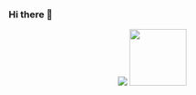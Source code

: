 ### Hi there 👋

<div id="header" align="center">
     <img src ="https://www.canva.com/design/DAFh13nLQns/xq5XY8hJ6GibR0YN8yZOBA/edit?utm_content=DAFh13nLQns&utm_campaign=designshare&utm_medium=link2&utm_source=sharebutton"/>
     <img src="https://media.giphy.com/media/M9gbBd9nbDrOTu1Mqx/giphy.gif" width="100"/>

</div>
<!--
**belhassen-b/belhassen-b** is a ✨ _special_ ✨ repository because its `README.md` (this file) appears on your GitHub profile.
<img src=”https://userimages.githubusercontent.com/121751465/235859125-1481f83b-0589-4370-ba32-944eedf509c6.png" alt=”my banner”>
<img alt=”React” src=”https://img.shields.io/badge/react-%2320232a.svg?style=for-the-badge&logo=react&logoColor=%2361DAFB"/>


Here are some ideas to get you started:

- 🔭 I’m currently working on ...
- 🌱 I’m currently learning ...
- 👯 I’m looking to collaborate on ...
- 🤔 I’m looking for help with ...
- 💬 Ask me about ...
- 📫 How to reach me: ...
- 😄 Pronouns: ...
- ⚡ Fun fact: ...
-->
